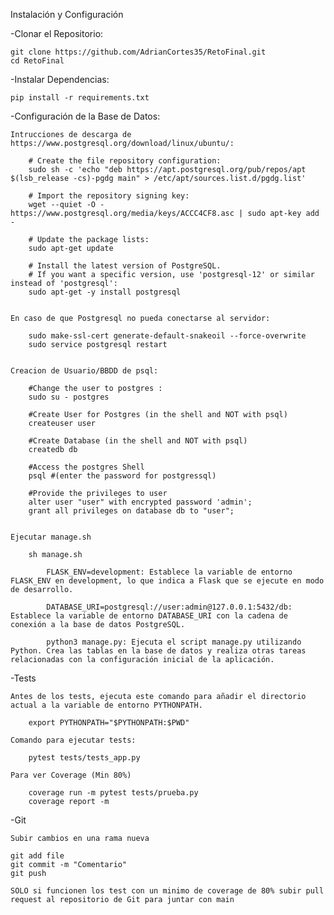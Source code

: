 Instalación y Configuración

-Clonar el Repositorio:

    git clone https://github.com/AdrianCortes35/RetoFinal.git
    cd RetoFinal


-Instalar Dependencias:

    pip install -r requirements.txt


-Configuración de la Base de Datos:

    Intrucciones de descarga de https://www.postgresql.org/download/linux/ubuntu/:

        # Create the file repository configuration:
        sudo sh -c 'echo "deb https://apt.postgresql.org/pub/repos/apt $(lsb_release -cs)-pgdg main" > /etc/apt/sources.list.d/pgdg.list'

        # Import the repository signing key:
        wget --quiet -O - https://www.postgresql.org/media/keys/ACCC4CF8.asc | sudo apt-key add -

        # Update the package lists:
        sudo apt-get update

        # Install the latest version of PostgreSQL.
        # If you want a specific version, use 'postgresql-12' or similar instead of 'postgresql':
        sudo apt-get -y install postgresql


    En caso de que Postgresql no pueda conectarse al servidor:
        
        sudo make-ssl-cert generate-default-snakeoil --force-overwrite
        sudo service postgresql restart


    Creacion de Usuario/BBDD de psql:

        #Change the user to postgres :
        sudo su - postgres
            
        #Create User for Postgres (in the shell and NOT with psql)
        createuser user

        #Create Database (in the shell and NOT with psql)
	    createdb db

        #Access the postgres Shell
        psql #(enter the password for postgressql)

        #Provide the privileges to user
        alter user "user" with encrypted password 'admin';
        grant all privileges on database db to "user";


    Ejecutar manage.sh

        sh manage.sh

            FLASK_ENV=development: Establece la variable de entorno FLASK_ENV en development, lo que indica a Flask que se ejecute en modo de desarrollo. 

            DATABASE_URI=postgresql://user:admin@127.0.0.1:5432/db: Establece la variable de entorno DATABASE_URI con la cadena de conexión a la base de datos PostgreSQL.

            python3 manage.py: Ejecuta el script manage.py utilizando Python. Crea las tablas en la base de datos y realiza otras tareas relacionadas con la configuración inicial de la aplicación.    

-Tests

    Antes de los tests, ejecuta este comando para añadir el directorio actual a la variable de entorno PYTHONPATH.

        export PYTHONPATH="$PYTHONPATH:$PWD"

    Comando para ejecutar tests:
        
        pytest tests/tests_app.py

    Para ver Coverage (Min 80%)

        coverage run -m pytest tests/prueba.py
	    coverage report -m

-Git

    Subir cambios en una rama nueva

    git add file
    git commit -m "Comentario"
    git push

    SOLO si funcionen los test con un minimo de coverage de 80% subir pull request al repositorio de Git para juntar con main
